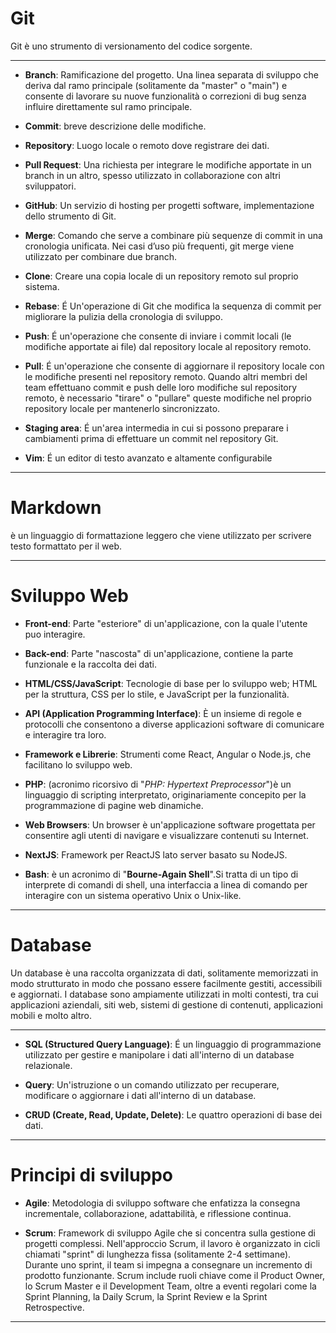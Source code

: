 <!-- @format -->

# Git

Git è uno strumento di versionamento del codice sorgente.

---

- **Branch**:
  Ramificazione del progetto. Una linea separata di sviluppo che deriva dal ramo principale (solitamente da "master" o "main") e consente di lavorare su nuove funzionalità o correzioni di bug senza influire direttamente sul ramo principale.

- **Commit**:
  breve descrizione delle modifiche.

- **Repository**:
  Luogo locale o remoto dove registrare dei dati.

- **Pull Request**:
  Una richiesta per integrare le modifiche apportate in un branch in un altro, spesso utilizzato in collaborazione con altri sviluppatori.

- **GitHub**: Un servizio di hosting per progetti software, implementazione dello strumento di Git.

- **Merge**: Comando che serve a combinare più sequenze di commit in una cronologia unificata. Nei casi d’uso più frequenti, git merge viene utilizzato per combinare due branch.

- **Clone**: Creare una copia locale di un repository remoto sul proprio sistema.

- **Rebase**: É Un'operazione di Git che modifica la sequenza di commit per migliorare la pulizia della cronologia di sviluppo.

- **Push**: É un'operazione che consente di inviare i commit locali (le modifiche apportate ai file) dal repository locale al repository remoto.

- **Pull**: É un'operazione che consente di aggiornare il repository locale con le modifiche presenti nel repository remoto. Quando altri membri del team effettuano commit e push delle loro modifiche sul repository remoto, è necessario "tirare" o "pullare" queste modifiche nel proprio repository locale per mantenerlo sincronizzato.

- **Staging area**: É un'area intermedia in cui si possono preparare i cambiamenti prima di effettuare un commit nel repository Git.

- **Vim**: É un editor di testo avanzato e altamente configurabile

---

# Markdown

è un linguaggio di formattazione leggero che viene utilizzato per scrivere testo formattato per il web.

---

# Sviluppo Web

- **Front-end**: Parte "esteriore" di un'applicazione, con la quale l'utente puo interagire.

- **Back-end**: Parte "nascosta" di un'applicazione, contiene la parte funzionale e la raccolta dei dati.

- **HTML/CSS/JavaScript**: Tecnologie di base per lo sviluppo web; HTML per la struttura, CSS per lo stile, e JavaScript per la funzionalità.

- **API (Application Programming Interface)**: È un insieme di regole e protocolli che consentono a diverse applicazioni software di comunicare e interagire tra loro.

- **Framework e Librerie**: Strumenti come React, Angular o Node.js, che facilitano lo sviluppo web.

- **PHP**: (acronimo ricorsivo di "_PHP: Hypertext Preprocessor_")è un linguaggio di scripting interpretato, originariamente concepito per la programmazione di pagine web dinamiche.

- **Web Browsers**: Un browser è un'applicazione software progettata per consentire agli utenti di navigare e visualizzare contenuti su Internet.

- **NextJS**: Framework per ReactJS lato server basato su NodeJS.

- **Bash**: è un acronimo di "**Bourne-Again Shell**".Si tratta di un tipo di interprete di comandi di shell, una interfaccia a linea di comando per interagire con un sistema operativo Unix o Unix-like.

---

# Database

Un database è una raccolta organizzata di dati, solitamente memorizzati in modo strutturato in modo che possano essere facilmente gestiti, accessibili e aggiornati. I database sono ampiamente utilizzati in molti contesti, tra cui applicazioni aziendali, siti web, sistemi di gestione di contenuti, applicazioni mobili e molto altro.

---

- **SQL (Structured Query Language)**: É un linguaggio di programmazione utilizzato per gestire e manipolare i dati all'interno di un database relazionale.

- **Query**: Un'istruzione o un comando utilizzato per recuperare, modificare o aggiornare i dati all'interno di un database.

- **CRUD (Create, Read, Update, Delete)**: Le quattro operazioni di base dei dati.

---

# Principi di sviluppo

- **Agile**: Metodologia di sviluppo software che enfatizza la consegna incrementale, collaborazione, adattabilità, e riflessione continua.

- **Scrum**: Framework di sviluppo Agile che si concentra sulla gestione di progetti complessi. Nell'approccio Scrum, il lavoro è organizzato in cicli chiamati "sprint" di lunghezza fissa (solitamente 2-4 settimane). Durante uno sprint, il team si impegna a consegnare un incremento di prodotto funzionante. Scrum include ruoli chiave come il Product Owner, lo Scrum Master e il Development Team, oltre a eventi regolari come la Sprint Planning, la Daily Scrum, la Sprint Review e la Sprint Retrospective.

---
